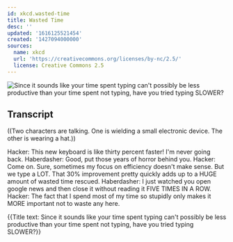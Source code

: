 ```yaml
---
id: xkcd.wasted-time
title: Wasted Time
desc: ''
updated: '1616125521454'
created: '1427094000000'
sources:
  name: xkcd
  url: 'https://creativecommons.org/licenses/by-nc/2.5/'
  license: Creative Commons 2.5
---
```

![Since it sounds like your time spent typing can't possibly be less productive than your time spent not typing, have you tried typing SLOWER?](https://imgs.xkcd.com/comics/wasted_time.png)

## Transcript
((Two characters are talking. One is wielding a small electronic device. The other is wearing a hat.))

Hacker: This new keyboard is like thirty percent faster! I'm never going back.
Haberdasher: Good, put those years of horror behind you.
Hacker: Come on. Sure, sometimes my focus on efficiency doesn't make sense. But we type a LOT. That 30% improvement pretty quickly adds up to a HUGE amount of wasted time rescued.
Haberdasher: I just watched you open google news and then close it without reading it FIVE TIMES IN A ROW.
Hacker: The fact that I spend most of my time so stupidly only makes it MORE important not to waste any here.

{{Title text: Since it sounds like your time spent typing can't possibly be less productive than your time spent not typing, have you tried typing SLOWER?}}
